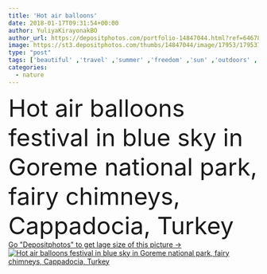 ```yaml
---
title: 'Hot air balloons'
date: 2018-01-17T09:31:54+00:00
author: YuliyaKirayonakBO
author_url: https://depositphotos.com/portfolio-14847044.html?ref=64678756
image: https://st3.depositphotos.com/thumbs/14847044/image/17953/179537520/api_thumb_450.jpg?forcejpeg=true
type: "post"
tags: ['beautiful' ,'travel' ,'summer' ,'freedom' ,'sun' ,'outdoors' ,'nature' ,'majestic' ,'flying' ,'transportation' ,'sunny' ,'landscape' ,'festival' ,'active' ,'mountains' ,'scenery' ,'scenic' ,'tourism' ,'fly' ,'extreme' ,'peaceful' ,'adventure' ,'national' ,'turkey' ,'daylight' ,'turkish' ,'geological' ,'daytime' ,'spectacular' ,'cappadocia' ,'tranquil scene' ,'blue sky' ,'hot air balloons' ,'natural light' ,'mountain landscape' ,'fairy chimneys' ,'goreme national park' ,'historical region' ,'rock sites' ]
categories: 
  - nature
---
```

<div aling="center">
            <font size="60"> Hot air balloons festival in blue sky in Goreme national park, fairy chimneys, Cappadocia, Turkey</font>   
</div>
<div>
    <a href='https://depositphotos.com/179537520/stock-photo-hot-air-balloons.html?ref=64678756' target=_blank > Go "Depositphotos" to get lage size of this picture ->
        <img href='https://depositphotos.com/179537520/stock-photo-hot-air-balloons.html?ref=64678756' src='https://st3.depositphotos.com/14847044/17953/i/950/depositphotos_179537520-stock-photo-hot-air-balloons.jpg?forcejpeg=true' alt='Hot air balloons festival in blue sky in Goreme national park, fairy chimneys, Cappadocia, Turkey' >
    </a>
</div>
